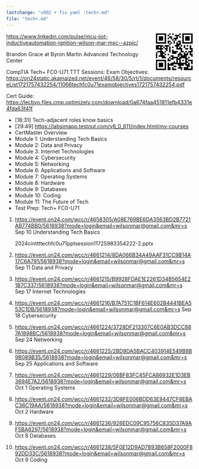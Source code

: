 ```yaml
---
lastchange: "v002 + fix yaml :tech+.md"
file: "tech+.md"
---
```


<a target="_blank" href="https://bomonike.github.io/tech+"><img align="right" width="100" height="100" alt="tech+.png" src="https://github.com/bomonike/bomonike.github.io/blob/master/images/tech+.png?raw=true" />

https://www.linkedin.com/pulse/mcu-iiot-inductiveautomation-ignition-wilson-mar-msc--azpic/

Brandon Grace
at Byron Martin Advanced Technology Center

CompTIA Tech+ FC0-U71 TTT Sessions:
Exam Objectives: https://on24static.akamaized.net/event/46/58/30/5/rt/1/documents/resourceList1721757432254/11066techfc0u71examobjectives1721757432254.pdf

Cert Guide: https://lecbyo.files.cmp.optimizely.com/download/0a674faa451811efb4331e4fda63f41f

* [18:31] Tech-adjacent roles know basics
* [29:49] https://labsimapp.testout.com/v6_0_611/index.html/my-courses
* CertMaster Overview
* Module 1: Understanding Tech Basics
* Module 2: Data and Privacy
* Module 3: Internet Technologies
* Module 4: Cybersecurity
* Module 5: Networking
* Module 6: Applications and Software
* Module 7: Operating Systems
* Module 8: Hardware
* Module 9: Databases
* Module 10: Coding
* Module 11: The Future of Tech
* Test Prep: Tech+ FC0-U71

1. https://event.on24.com/wcc/r/4658305/A08E769BE6DA3563BD2B7721AB774BB0/5618938?mode=login&email=wilsonmar@gmail.com&mr=s Sep 10 Understanding Tech Basics

   2024cinttttechfc0u71pptsession11725983354222-2.pptx

2. https://event.on24.com/wcc/r/4661214/8DA066B34A49AAF31CC9B14A17C6A791/5618938?mode=login&email=wilsonmar@gmail.com&mr=s Sep 11 Data and Privacy

3. https://event.on24.com/wcc/r/4661215/B9928FDAE1E2261D34B5654E21B7C337/5618938?mode=login&email=wilsonmar@gmail.com&mr=s Sep 17 Internet Technologies

4. https://event.on24.com/wcc/r/4661216/B7A751C1BF614E602B4441BEA553C1DB/5618938?mode=login&email=wilsonmar@gmail.com&mr=s Sep 18 Cybersecurity

5. https://event.on24.com/wcc/r/4661224/3728DF213307C6E0AB3DCC887A1898BC/5618938?mode=login&email=wilsonmar@gmail.com&mr=s Sep 24 Networking

6. https://event.on24.com/wcc/r/4661225/2BD9DA5BACC403914E549B8B9B089B35/5618938?mode=login&email=wilsonmar@gmail.com&mr=s Sep 25 Applications and Software

7. https://event.on24.com/wcc/r/4661229/06BF83FC45FCA86932E1D3EB3694E7A2/5618938?mode=login&email=wilsonmar@gmail.com&mr=s Oct 1 Operating Systems

8. https://event.on24.com/wcc/r/4661232/3D8FE006BDD63E9447CF8EBAC36C19AA/5618938?mode=login&email=wilsonmar@gmail.com&mr=s Oct 2 Hardware

9. https://event.on24.com/wcc/r/4661236/926EDC09C95756C835D37A9AF5BA6297/5618938?mode=login&email=wilsonmar@gmail.com&mr=s Oct 8 Databases

10. https://event.on24.com/wcc/r/4661238/5F0E12D9AD7893B658F2000F892DD33C/5618938?mode=login&email=wilsonmar@gmail.com&mr=s Oct 9 Coding

